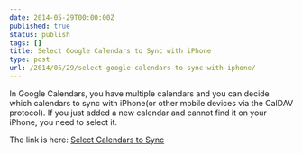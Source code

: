 ```yaml
---
date: 2014-05-29T00:00:00Z
published: true
status: publish
tags: []
title: Select Google Calendars to Sync with iPhone
type: post
url: /2014/05/29/select-google-calendars-to-sync-with-iphone/
---
```


In Google Calendars, you have multiple calendars and you can decide which calendars to sync with iPhone(or other mobile devices via the CalDAV protocol). If you just added a new calendar and cannot find it on your iPhone, you need to select it.

The link is here: [Select Calendars to Sync](https://www.google.com/calendar/iphoneselect)